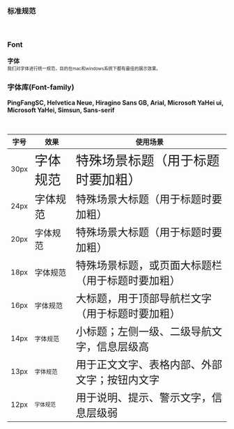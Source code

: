 ### 标准规范
<br>

### Font
**字体** 
<br>
<font size=1.5>我们对字体进行统一规范，目的在mac和windows系统下都有最佳的展示效果。</font>


### 字体库(Font-family)
**PingFangSC, Helvetica Neue, Hiragino Sans GB, Arial, Microsoft YaHei ui, Microsoft YaHei, Simsun, Sans-serif**

<br>

|字号|效果|使用场景|
|------|------|------|
|30px|<span style="font-size: 30px;">字体规范</span>|<span style="font-size: 30px;">特殊场景标题（用于标题时要加粗）</span>|
|24px|<span style="font-size: 24px;">字体规范</span>|<span style="font-size: 24px;">特殊场景大标题（用于标题时要加粗）</span>|
|20px|<span style="font-size: 20px;">字体规范</span>|<span style="font-size: 24px;">特殊场景大标题（用于标题时要加粗）</span>|
|18px|<span style="font-size: 18px;">字体规范</span>|<span style="font-size: 24px;">特殊场景标题，或页面大标题栏（用于标题时要加粗）</span>|
|16px|<span style="font-size: 16px;">字体规范</span>|<span style="font-size: 24px;">大标题，用于顶部导航栏文字（用于标题时要加粗）</span>|
|14px|<span style="font-size: 14px;">字体规范</span>|<span style="font-size: 24px;">小标题；左侧一级、二级导航文字，信息层级高</span>|
|13px|<span style="font-size: 13px;">字体规范</span>|<span style="font-size: 24px;">用于正文文字、表格内部、外部文字；按钮内文字</span>|
|12px|<span style="font-size: 12px;">字体规范</span>|<span style="font-size: 24px;">用于说明、提示、警示文字，信息层级弱</span>|



